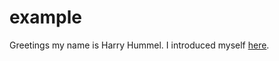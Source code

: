 # example

Greetings my name is Harry Hummel. I introduced myself [here](http://eventhorizoncapital.com "cognoma/cognoma#2: Introduction Issue").

